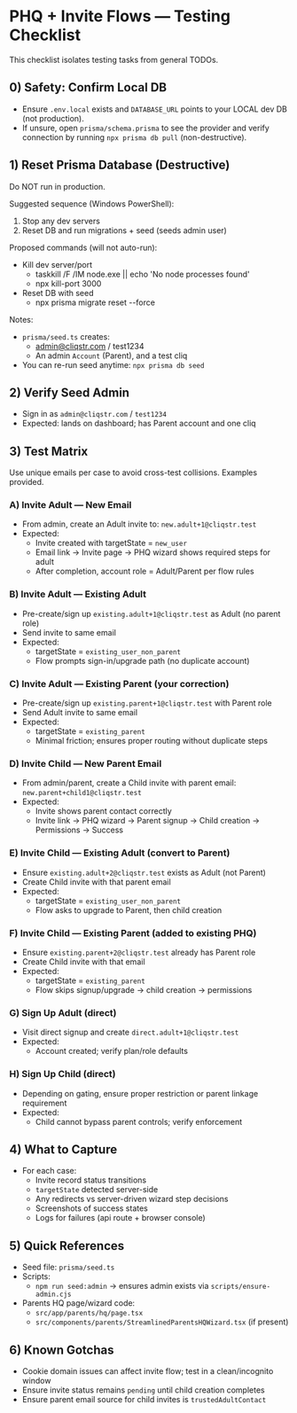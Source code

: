 # PHQ + Invite Flows — Testing Checklist

This checklist isolates testing tasks from general TODOs.

## 0) Safety: Confirm Local DB
- Ensure `.env.local` exists and `DATABASE_URL` points to your LOCAL dev DB (not production).
- If unsure, open `prisma/schema.prisma` to see the provider and verify connection by running `npx prisma db pull` (non-destructive).

## 1) Reset Prisma Database (Destructive)
Do NOT run in production.

Suggested sequence (Windows PowerShell):
1. Stop any dev servers
2. Reset DB and run migrations + seed (seeds admin user)

Proposed commands (will not auto-run):
- Kill dev server/port
  - taskkill /F /IM node.exe || echo 'No node processes found'
  - npx kill-port 3000
- Reset DB with seed
  - npx prisma migrate reset --force

Notes:
- `prisma/seed.ts` creates:
  - admin@cliqstr.com / test1234
  - An admin `Account` (Parent), and a test cliq
- You can re-run seed anytime: `npx prisma db seed`

## 2) Verify Seed Admin
- Sign in as `admin@cliqstr.com` / `test1234`
- Expected: lands on dashboard; has Parent account and one cliq

## 3) Test Matrix
Use unique emails per case to avoid cross-test collisions. Examples provided.

### A) Invite Adult — New Email
- From admin, create an Adult invite to: `new.adult+1@cliqstr.test`
- Expected:
  - Invite created with targetState = `new_user`
  - Email link → Invite page → PHQ wizard shows required steps for adult
  - After completion, account role = Adult/Parent per flow rules

### B) Invite Adult — Existing Adult
- Pre-create/sign up `existing.adult+1@cliqstr.test` as Adult (no parent role)
- Send invite to same email
- Expected:
  - targetState = `existing_user_non_parent`
  - Flow prompts sign-in/upgrade path (no duplicate account)

### C) Invite Adult — Existing Parent (your correction)
- Pre-create/sign up `existing.parent+1@cliqstr.test` with Parent role
- Send Adult invite to same email
- Expected:
  - targetState = `existing_parent`
  - Minimal friction; ensures proper routing without duplicate steps

### D) Invite Child — New Parent Email
- From admin/parent, create a Child invite with parent email: `new.parent+child1@cliqstr.test`
- Expected:
  - Invite shows parent contact correctly
  - Invite link → PHQ wizard → Parent signup → Child creation → Permissions → Success

### E) Invite Child — Existing Adult (convert to Parent)
- Ensure `existing.adult+2@cliqstr.test` exists as Adult (not Parent)
- Create Child invite with that parent email
- Expected:
  - targetState = `existing_user_non_parent`
  - Flow asks to upgrade to Parent, then child creation

### F) Invite Child — Existing Parent (added to existing PHQ)
- Ensure `existing.parent+2@cliqstr.test` already has Parent role
- Create Child invite with that email
- Expected:
  - targetState = `existing_parent`
  - Flow skips signup/upgrade → child creation → permissions

### G) Sign Up Adult (direct)
- Visit direct signup and create `direct.adult+1@cliqstr.test`
- Expected:
  - Account created; verify plan/role defaults

### H) Sign Up Child (direct)
- Depending on gating, ensure proper restriction or parent linkage requirement
- Expected:
  - Child cannot bypass parent controls; verify enforcement

## 4) What to Capture
- For each case:
  - Invite record status transitions
  - `targetState` detected server-side
  - Any redirects vs server-driven wizard step decisions
  - Screenshots of success states
  - Logs for failures (api route + browser console)

## 5) Quick References
- Seed file: `prisma/seed.ts`
- Scripts:
  - `npm run seed:admin` → ensures admin exists via `scripts/ensure-admin.cjs`
- Parents HQ page/wizard code:
  - `src/app/parents/hq/page.tsx`
  - `src/components/parents/StreamlinedParentsHQWizard.tsx` (if present)

## 6) Known Gotchas
- Cookie domain issues can affect invite flow; test in a clean/incognito window
- Ensure invite status remains `pending` until child creation completes
- Ensure parent email source for child invites is `trustedAdultContact`
